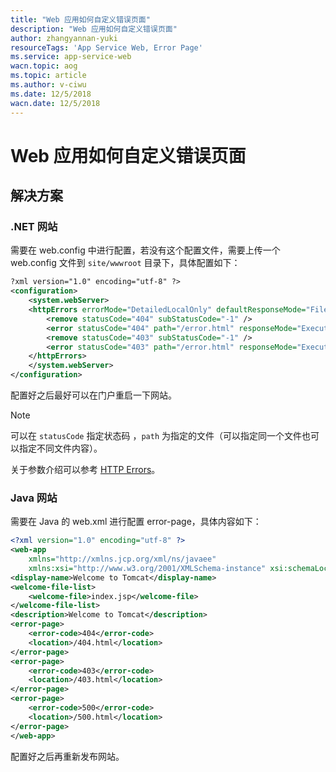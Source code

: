 ```yaml
---
title: "Web 应用如何自定义错误页面"
description: "Web 应用如何自定义错误页面"
author: zhangyannan-yuki
resourceTags: 'App Service Web, Error Page'
ms.service: app-service-web
wacn.topic: aog
ms.topic: article
ms.author: v-ciwu
ms.date: 12/5/2018
wacn.date: 12/5/2018
---
```


# Web 应用如何自定义错误页面

## 解决方案

### .NET 网站

需要在 web.config 中进行配置，若没有这个配置文件，需要上传一个 web.config 文件到 `site/wwwroot` 目录下，具体配置如下：

```xml
?xml version="1.0" encoding="utf-8" ?>
<configuration>
    <system.webServer>
    <httpErrors errorMode="DetailedLocalOnly" defaultResponseMode="File" >
        <remove statusCode="404" subStatusCode="-1" />
        <error statusCode="404" path="/error.html" responseMode="ExecuteURL"/>
        <remove statusCode="403" subStatusCode="-1" />
        <error statusCode="403" path="/error.html" responseMode="ExecuteURL"/>
    </httpErrors>
    </system.webServer>
</configuration>
```

配置好之后最好可以在门户重启一下网站。

> [!NOTE]
> 可以在 `statusCode` 指定状态码 ，`path` 为指定的文件（可以指定同一个文件也可以指定不同文件内容）。

关于参数介绍可以参考 [HTTP Errors](https://docs.microsoft.com/iis/configuration/system.webServer/httpErrors/)。

### Java 网站

需要在 Java 的 web.xml 进行配置 error-page，具体内容如下：

```xml
<?xml version="1.0" encoding="utf-8" ?>
<web-app
    xmlns="http://xmlns.jcp.org/xml/ns/javaee"
    xmlns:xsi="http://www.w3.org/2001/XMLSchema-instance" xsi:schemaLocation="http://xmlns.jcp.org/xml/ns/javaee http://xmlns.jcp.org/xml/ns/javaee/web-app_3_1.xsd" version="3.1" metadata-complete="true">
<display-name>Welcome to Tomcat</display-name>
<welcome-file-list>
    <welcome-file>index.jsp</welcome-file>
</welcome-file-list>
<description>Welcome to Tomcat</description>
<error-page>
    <error-code>404</error-code>
    <location>/404.html</location>
</error-page>
<error-page>
    <error-code>403</error-code>
    <location>/403.html</location>
</error-page>
<error-page>
    <error-code>500</error-code>
    <location>/500.html</location>
</error-page>
</web-app>
```

配置好之后再重新发布网站。